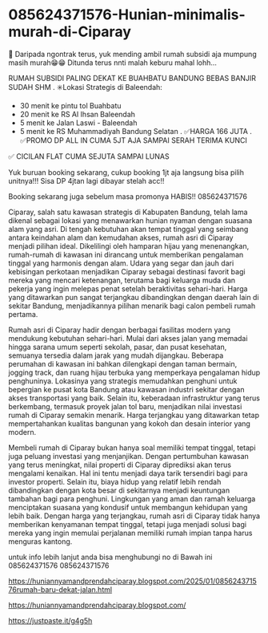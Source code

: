 # 085624371576-Hunian-minimalis-murah-di-Ciparay
📢 Daripada ngontrak terus, yuk mending ambil rumah subsidi aja mumpung masih murah😁😁
Ditunda terus nnti malah keburu mahal lohh...

RUMAH SUBSIDI PALING DEKAT KE BUAHBATU BANDUNG BEBAS BANJIR SUDAH SHM
.
✳️Lokasi Strategis di Baleendah:
- 30 menit ke pintu tol Buahbatu
- 20 menit ke RS Al Ihsan Baleendah
- 5 menit ke Jalan Laswi - Baleendah
- 5 menit ke RS Muhammadiyah Bandung Selatan
.
✅HARGA 166 JUTA 
.
✅PROMO DP ALL IN CUMA 5JT AJA SAMPAI SERAH TERIMA KUNCI 

✅ CICILAN FLAT CUMA SEJUTA SAMPAI LUNAS

Yuk buruan booking sekarang, cukup booking 1jt aja langsung bisa pilih unitnya!!!
Sisa DP 4jtan lagi dibayar stelah acc!!

Booking sekarang juga sebelum masa promonya HABIS!!
085624371576

Ciparay, salah satu kawasan strategis di Kabupaten Bandung, telah lama dikenal sebagai lokasi yang menawarkan hunian nyaman dengan suasana alam yang asri. Di tengah kebutuhan akan tempat tinggal yang seimbang antara keindahan alam dan kemudahan akses, rumah asri di Ciparay menjadi pilihan ideal. Dikelilingi oleh hamparan hijau yang menenangkan, rumah-rumah di kawasan ini dirancang untuk memberikan pengalaman tinggal yang harmonis dengan alam. Udara yang segar dan jauh dari kebisingan perkotaan menjadikan Ciparay sebagai destinasi favorit bagi mereka yang mencari ketenangan, terutama bagi keluarga muda dan pekerja yang ingin melepas penat setelah beraktivitas sehari-hari. Harga yang ditawarkan pun sangat terjangkau dibandingkan dengan daerah lain di sekitar Bandung, menjadikannya pilihan menarik bagi calon pembeli rumah pertama.

Rumah asri di Ciparay hadir dengan berbagai fasilitas modern yang mendukung kebutuhan sehari-hari. Mulai dari akses jalan yang memadai hingga sarana umum seperti sekolah, pasar, dan pusat kesehatan, semuanya tersedia dalam jarak yang mudah dijangkau. Beberapa perumahan di kawasan ini bahkan dilengkapi dengan taman bermain, jogging track, dan ruang hijau terbuka yang memperkaya pengalaman hidup penghuninya. Lokasinya yang strategis memudahkan penghuni untuk bepergian ke pusat kota Bandung atau kawasan industri sekitar dengan akses transportasi yang baik. Selain itu, keberadaan infrastruktur yang terus berkembang, termasuk proyek jalan tol baru, menjadikan nilai investasi rumah di Ciparay semakin menarik. Harga terjangkau yang ditawarkan tetap mempertahankan kualitas bangunan yang kokoh dan desain interior yang modern.

Membeli rumah di Ciparay bukan hanya soal memiliki tempat tinggal, tetapi juga peluang investasi yang menjanjikan. Dengan pertumbuhan kawasan yang terus meningkat, nilai properti di Ciparay diprediksi akan terus mengalami kenaikan. Hal ini tentu menjadi daya tarik tersendiri bagi para investor properti. Selain itu, biaya hidup yang relatif lebih rendah dibandingkan dengan kota besar di sekitarnya menjadi keuntungan tambahan bagi para penghuni. Lingkungan yang aman dan ramah keluarga menciptakan suasana yang kondusif untuk membangun kehidupan yang lebih baik. Dengan harga yang terjangkau, rumah asri di Ciparay tidak hanya memberikan kenyamanan tempat tinggal, tetapi juga menjadi solusi bagi mereka yang ingin memulai perjalanan memiliki rumah impian tanpa harus menguras kantong.

untuk info lebih lanjut anda bisa menghubungi no di Bawah ini
085624371576
085624371576

https://huniannyamandprendahciparay.blogspot.com/2025/01/085624371576rumah-baru-dekat-jalan.html

https://huniannyamandprendahciparay.blogspot.com/

https://justpaste.it/g4g5h
